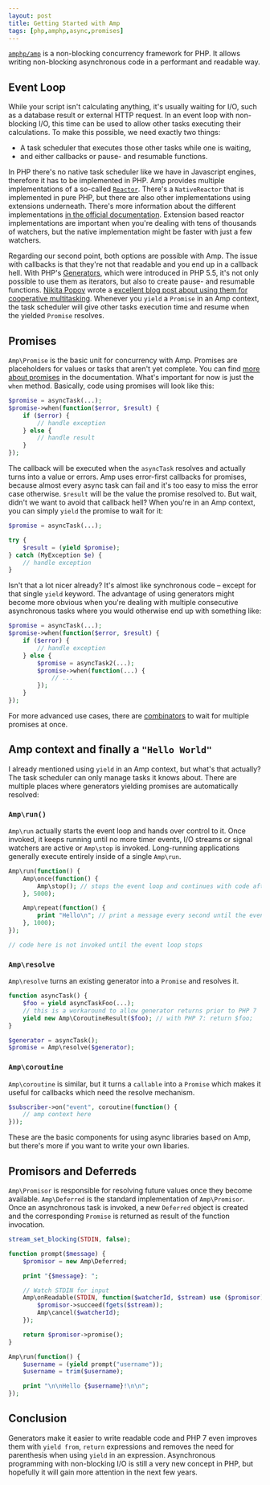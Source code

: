 ```yaml
---
layout: post
title: Getting Started with Amp
tags: [php,amphp,async,promises]
---
```

[`amphp/amp`](https://github.com/amphp/amp) is a non-blocking concurrency framework for PHP. It allows writing non-blocking asynchronous code in a performant and readable way.

## Event Loop

While your script isn't calculating anything, it's usually waiting for I/O, such as a database result or external HTTP request. In an event loop with non-blocking I/O, this time can be used to allow other tasks executing their calculations. To make this possible, we need exactly two things:

* A task scheduler that executes those other tasks while one is waiting,
* and either callbacks or pause- and resumable functions.

In PHP there's no native task scheduler like we have in Javascript engines, therefore it has to be implemented in PHP. Amp provides multiple implementations of a so-called [`Reactor`](https://github.com/amphp/amp/blob/1.x/lib/Reactor.php). There's a `NativeReactor` that is implemented in pure PHP, but there are also other implementations using extensions underneath. There's more information about the different implementations [in the official documentation](https://amphp.org/amp/event-loop/#implementations). Extension based reactor implementations are important when you're dealing with tens of thousands of watchers, but the native implementation might be faster with just a few watchers.

Regarding our second point, both options are possible with Amp. The issue with callbacks is that they're not that readable and you end up in a callback hell. With PHP's [Generators](https://secure.php.net/manual/en/language.generators.php), which were introduced in PHP 5.5, it's not only possible to use them as iterators, but also to create pause- and resumable functions. [Nikita Popov](https://github.com/nikic) wrote a [excellent blog post about using them for cooperative multitasking](https://nikic.github.io/2012/12/22/Cooperative-multitasking-using-coroutines-in-PHP.html). Whenever you `yield` a `Promise` in an Amp context, the task scheduler will give other tasks execution time and resume when the yielded `Promise` resolves.

## Promises

`Amp\Promise` is the basic unit for concurrency with Amp. Promises are placeholders for values or tasks that aren't yet complete. You can find [more about promises](https://amphp.org/amp/promises/) in the documentation. What's important for now is just the `when` method. Basically, code using promises will look like this:

```php
$promise = asyncTask(...);
$promise->when(function($error, $result) {
	if ($error) {
		// handle exception
	} else {
		// handle result
	}
});
```

The callback will be executed when the `asyncTask` resolves and actually turns into a value or errors. Amp uses error-first callbacks for promises, because almost every async task can fail and it's too easy to miss the error case otherwise. `$result` will be the value the promise resolved to. But wait, didn't we want to avoid that callback hell? When you're in an Amp context, you can simply `yield` the promise to wait for it:

```php
$promise = asyncTask(...);

try {
	$result = (yield $promise);
} catch (MyException $e) {
	// handle exception
}
```

Isn't that a lot nicer already? It's almost like synchronous code – except for that single `yield` keyword. The advantage of using generators might become more obvious when you're dealing with multiple consecutive asynchronous tasks where you would otherwise end up with something like:

```php
$promise = asyncTask(...);
$promise->when(function($error, $result) {
	if ($error) {
		// handle exception
	} else {
		$promise = asyncTask2(...);
		$promise->when(function(...) {
			// ...
		});
	}
});
```

For more advanced use cases, there are [combinators](https://amphp.org/amp/promises/combinators) to wait for multiple promises at once.

## Amp context and finally a `"Hello World"`

I already mentioned using `yield` in an Amp context, but what's that actually? The task scheduler can only manage tasks it knows about. There are multiple places where generators yielding promises are automatically resolved:

### `Amp\run()`

`Amp\run` actually starts the event loop and hands over control to it. Once invoked, it keeps running until no more timer events, I/O streams or signal watchers are active or `Amp\stop` is invoked. Long-running applications generally execute entirely inside of a single `Amp\run`.

```php
Amp\run(function() {
	Amp\once(function() {
		Amp\stop(); // stops the event loop and continues with code after the Amp\run call
	}, 5000);

	Amp\repeat(function() {
		print "Hello\n"; // print a message every second until the event loop is stopped
	}, 1000);
});

// code here is not invoked until the event loop stops
```

### `Amp\resolve`

`Amp\resolve` turns an existing generator into a `Promise` and resolves it.

```php
function asyncTask() {
	$foo = yield asyncTaskFoo(...);
	// this is a workaround to allow generator returns prior to PHP 7
	yield new Amp\CoroutineResult($foo); // with PHP 7: return $foo;
}

$generator = asyncTask();
$promise = Amp\resolve($generator);
```

### `Amp\coroutine`

`Amp\coroutine` is similar, but it turns a `callable` into a `Promise` which makes it useful for callbacks which need the resolve mechanism.

```php
$subscriber->on("event", coroutine(function() {
	// amp context here
}));
```

These are the basic components for using async libraries based on Amp, but there's more if you want to write your own libaries.

## Promisors and Deferreds

`Amp\Promisor` is responsible for resolving future values once they become available. `Amp\Deferred` is the standard implementation of `Amp\Promisor`. Once an asynchronous task is invoked, a new `Deferred` object is created and the corresponding `Promise` is returned as result of the function invocation.

```php
stream_set_blocking(STDIN, false);

function prompt($message) {
	$promisor = new Amp\Deferred;

	print "{$message}: ";

    // Watch STDIN for input
    Amp\onReadable(STDIN, function($watcherId, $stream) use ($promisor) {
		$promisor->succeed(fgets($stream));
		Amp\cancel($watcherId);
	});

	return $promisor->promise();
}

Amp\run(function() {
	$username = (yield prompt("username"));
	$username = trim($username);

	print "\n\nHello {$username}!\n\n";
});
```

## Conclusion

Generators make it easier to write readable code and PHP 7 even improves them with `yield from`, `return` expressions and removes the need for parenthesis when using `yield` in an expression. Asynchronous programming with non-blocking I/O is still a very new concept in PHP, but hopefully it will gain more attention in the next few years.

